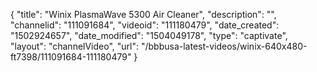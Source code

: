 {
    "title": "Winix PlasmaWave 5300 Air Cleaner",
    "description": "",
    "channelid": "111091684",
    "videoid": "111180479",
    "date_created": "1502924657",
    "date_modified": "1504049178",
    "type": "captivate",
    "layout": "channelVideo",
    "url": "\/bbbusa-latest-videos\/winix-640x480-ft7398\/111091684-111180479"
}